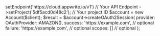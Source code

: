 <?php

use Getapp\Client;
use Getapp\Services\Account;
use Getapp\Enums\OAuthProvider;

$client = (new Client())
    ->setEndpoint('https://cloud.appwrite.io/v1') // Your API Endpoint
    ->setProject('5df5acd0d48c2'); // Your project ID

$account = new Account($client);

$result = $account->createOAuth2Session(
    provider: OAuthProvider::AMAZON(),
    success: 'https://example.com', // optional
    failure: 'https://example.com', // optional
    scopes: [] // optional
);